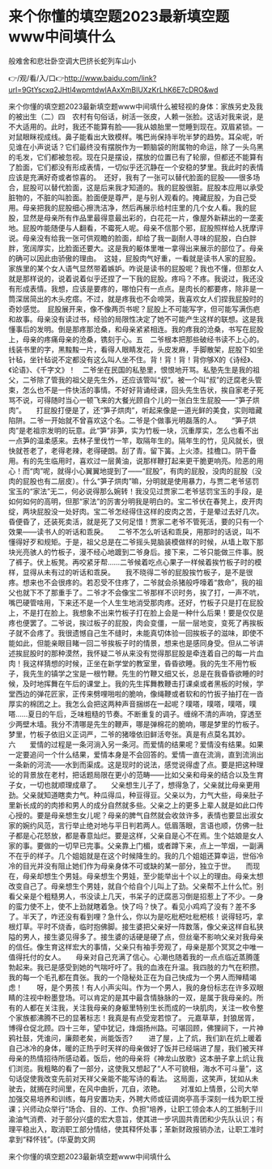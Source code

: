 # 来个你懂的填空题2023最新填空题www中间填什么
般难舍和悲壮卧空调大巴挤长蛇列车山小

👉/观/看/入/口👉http://www.baidu.com/link?url=9GtYscxq2JHtl4wpmtdwIAAxXmBlUXzKrLhK6E7cDRO&wd

来个你懂的填空题2023最新填空题www中间填什么被轻视的身体：家族另史及我的被出生（二）四　农村有句俗话，树活一张皮，人赖一张脸。这话对我来说，是不大适用的。此时，我还不能算有脸——我从娘胎里一觉睡到现在。双眉紧锁。一对鼠眼眯视成线。鼻子能看出大致模样。嘴巴尚保持半吮半梦的趋势。耳朵呢，听见谁在小声说话？它们最终没有摆脱作为一颗脑袋的附属物的命运，除了一头乌黑的毛发，它们都被忽视。现在只是摆设，摆放的位置已有了轮廓，但都还不能算有了脸面，它们都没有形成表情，一切似乎还沉静在一个安稳的梦里。我此时的表情应该是充满好奇或者惊喜的。　还好，我有了一张可以替代脸面的屁股——很多场合，屁股可以替代脸面，这是后来我才知道的。我的屁股很脏。屁股本应用以承受脏物的，不脏的叫脸面。脸面便是尊严，是与别人观看的。掩藏屁股，为自己受用。母亲把我的屁股细心擦洗洁净，然后再展示给村庄里的几个女人看。我的屁股，显然是母亲所有作品里最得意最出彩的，白花花一片，像屋外新耕出的一垄麦地。屁股咋能随便与人翻看，不霉死人呢。母亲不信那个邪，屁股照样给人抚摩评说。母亲没有给我一张可供观瞻的脸面，却给了我一副耐人寻味的屁股，白白胖胖，宽阔厚实，比脸面还要大。这是我的躯体里唯一拿得出来展示的部位了。母亲的确可以因此由骄傲的理由。　这娃，屁股肉气好重，一看就是读书人家的屁股。家族里的某个女人语气显然带着嫉妒。咋说是读书的屁股呢？我也不懂，但那女人就是那样说的，说着说着似乎还捏了一下我的屁股。疼吗？不疼。我说过，我还没有形成表情。我想，应该是要疼的，哪怕只有一点点。是肉长的都要疼，除非是一筒深居简出的木头疙瘩。不过，就是疼我也不会啼哭，我喜欢女人们捏我屁股时的奇妙感觉。　屁股展开来，像不像两页书呢？屁股上不可能写字，但可能写满伤疤和故事。母亲没有读过书，经验的局限性决定了她不可能产生这样的联想。这是我懂事后的发明。倒是那疼那沧桑，和母亲紧紧相连。我的疼我的沧桑，书写在屁股上，母亲的疼痛母亲的沧桑，镌刻于心。五　二爷根本把那些破经书读不上心的。线装书里的字，黑黢黢一片，看得人眼睛发花，头皮发麻，手脚散架，屁股下如坐针毡，坐针毡说不定都没有这么叫人坐不住。背！背！背！背你够X的《诗经》、《论语》、《千字文》！　二爷坐在民国的私塾里，恨恨地开骂。私塾先生是我的祖父，二爷除了管我的祖父是先生外，还应该管叫“叔”。被一个叫“叔”的迂腐老头管束，怎么也不是一件快活的事情。不好好背诵经课，回头先生告状，挨自家老子死骂不说，可得随时当心一顿飞来的大餐光顾自个儿的一张白生生屁股——“笋子烘肉”。　　打屁股打便是了，还“笋子烘肉”，听起来像是一道光鲜的美食，实则暗藏陷阱。二爷一开始就不曾喜欢这个名。二爷是个做事光明磊落的人。　　“笋子烘肉”是老祖宗发明的玩意。此“笋”非笋，实为竹板一块，沉重厚实，怎么也看不出一点笋的温柔感来。去林子里伐竹一竿，取隔年生的。隔年生的竹，见风就长，很快就苍老了，老得老辣，老得硬朗。刮了青。留下簧。上火漆。挂檐口。阴干备用。有的先生临用时，喜欢过一层黄油，说那样鞭打起来更干脆更响亮。险恶的用心！而“肉”呢，就得小心翼翼地提到了——“屁股”，有肉的屁股，没肉的屁股（没肉的屁股也有二层皮）。什么“笋子烘肉”嘛，分明就是使用暴力，与贾二老爷惩罚宝玉的“家法”无二，何必说得那么婉转！我没见过贾家二老爷惩罚宝玉的手段，是如何如何的高明，但那“家法”的厉害分明我是明白的。宝二爷伏在春凳上，皮开肉绽，两块屁股没一处好肉。宝二爷怎经得住这样的皮肉之苦，于是晕过去好几次。昏便昏了，还装死卖活，就是死了又何足惜！贾家二老爷不管死活，要的只有一个效果——读书人的听话和乖戾。　　二爷不怎么听话和乖戾，用那时的话说，叫不懂得好歹和规矩。于是，祖父总是在二爷摇头晃脑装模做样的时候，从墙上取下那块光亮骇人的竹板子，漫不经心地踱到二爷身后。接下来，二爷只能做三件事。脱了裤子。伏上板凳。再咬紧牙帮……二爷候着吃点心果子一样候着挨竹板子时的模样，显得从未有过的听话和乖戾。　　我不晓得二爷的屁股挨竹板子，是不是很疼。想来也不会很疼的。若忍受不住疼了，二爷就会杀猪般呼嚎着“救命”，我的祖父也就下不了那重手了。二爷才不会像宝二爷那样不识时务，挨了打，一声不吭，嘴巴硬管啥用，下来还不是一个人生生地消受那肉疼。还好，竹板子只是打在屁股上，不是打在脸上。我想象不出来竹板子打在脸上会是一种什么后果！要是仅仅是疼也便罢了。二爷说，挨过板子的屁股，肉会变僵，一层一层地变，变死了再挨板子就不会疼了。我很遗憾自己生不缝时，未能真切体验一回挨板子的滋味，即使不能如此，但能亲眼目睹一回二爷挨板子时的情景，想来也是感同身受。但从二爷讲述挨屁股时的那种漠然，我怀疑二爷从来没有觉得那屁股是牵连着自己的每一片血肉！我这样猜想的时候，正坐在新学堂的教室里，昏昏欲睡。我的先生不用竹板子，我先生的镇学之宝是一根竹鞭。先生的竹鞭又细又长，总是在我昏昏欲睡的时候，及时地挥舞在午后的课堂上。我的先生挥舞教鞭击打课桌或者黑板的时候，学堂西边的弹花匠家，正传来劈哩啪啦的脆响，像绳鞭或者软和的竹扳子抽打在一沓厚实的棉团之上。我怎么会把这两种声音捆绑在一起呢？噗嗒，噗嗒，噗嗒，噗嗒……夏日的午后，乏味粗糙的节奏。不断重复的调子。缠绵不清的声响，穿透至少两壁木墙。我分不清哪是先生的鞭声，哪是弹棉花的脆响，哪是梦里的竹板子。梦里，竹板子依旧义正词严，二爷的猪嚎依旧鲜活夸张。真是有点莫名其妙。　　六　　爱情的过程是一条河淌入另一条河。而爱情的结果呢？爱情没有结果。如果一定要追问一个什么结果，爱情本身是不会回答的。爱情一直在流淌，直到流淌出一条新的河流——水到而渠成。这是现时的说法，感觉说得虚了点。要是把这种理论的背景放在老村，把话题局限在更小的范畴——比如父亲和母亲的结合以及生育子女，一切也就顺理成章了。　　父亲想生儿子了，想得急了，父亲就比母亲更用劲。父亲就知道瞎卖力气。种瓜得瓜，种豆得豆。父亲以为，力气大些，母亲肚子里新长成的的肉掺和男人的成分自然就多些。父亲之上的更多上辈人就是如此口传心授的。要是母亲想生女儿呢？母亲的脾气自然就会收敛许多，表情也要显出淑女家的婉约风范，言行举止绝对地与平日判若两人。低眉落眼，言语也顺，仿佛一肚子都是心花怒放，都是春意灿烂。要是这样，父亲自是心不在焉。生个姑娘是女人家的事。要做的一切早已完事。父亲靠上门楣，或者蹲下来，点上一竿烟，一副满不在乎的样子。几个姐姐就是在这个时候降生的。我的几个姐姐还算幸运，世俗冷冷的目光并没有阻止她们作为母亲身体不可或缺的某一部分，独立于世。　　而现在，母亲却想生个男娃。母亲想生个男娃，至少能举出十个以上的理由。母亲太想改变自己了。母亲想生个男娃，就自个给自个儿叫上了劲。父亲帮不上什么忙。别看父亲是个粗糙男人，书没读上几天，书呆子的迂腐恶习倒是招惹上了不少。一身的蛮力使不上，使不上劲就瞎着急。快了吗？快了。看见小鸡鸡了没有？差不多了。半天了，咋还没有看到哩？急什么，你以为是吃枇杷吐枇杷核！说得轻巧，拿根灯草。平时不烧香，临时抱佛脚。接生婆把父亲好一阵数落，像父亲这样自私狭隘的男人，接生婆见得多了。接生婆的话硬是硬了点，但丝毫不影响父亲对我母亲的信任。像生育这样宏大的事情，父亲只有袖手旁观了，母亲是那个冥冥之中唯一值得托付的女人。　　母亲对自己充满了信心。心潮也随着我的一点点临近蒸腾蓬勃起来。我已是感受到她的气喘吁吁了。我的血液在升温。我四肢的力气在积攒。我的每一个毛孔都在賁张。我的一个隐秘处正在为自己快成为一个男人而殚精竭虑！　　呀，是个男孩！有人小声尖叫。作为一个男人，我的身份标志在许多双眼睛的注视中粉墨登场。可以肯定的是其中最含情脉脉的一双，是属于我母亲的。所有的人都在关注我，关注我母亲的身躯里特别生长而成的一块肌肉，关注一枚令整个家族都沸腾不已的显著标志！我真是有点受宠若惊了。
元嘉草草，封狼居胥，博得仓促北顾。四十三年，望中犹记，烽烟扬州路。可堪回顾，佛狸祠下，一片神鸦社鼓，凭谁问，廉颇老矣，尚能饭否?
　　进了屋，上了炕，我们趴在炕上暖着自己冰冷的身体，暖的正热乎时天祥的母亲做好了饭并已经端进了屋，我们被天祥母亲的热情招待所感动着。饭后，他的母亲将《神龙山放歌》这本册子拿上炕让我们浏览。我粗略的看了一部分，这使我又想起了“人不可貌相，海水不可斗量”，这句话促使我改变先前对天祥父亲能不能写诗的看法。
这局面，这笑声，犹如从未驶去，就搁在时间里，在风中曲折，兀自，浓艳。
　　对准如上情景，公司大举加强交易培养和训练，每月安置功夫，外聘大师或征调岗亭高手深刻一线为职工授课；兴师动众举行“场合、目的、工作、负担”培养，让职工领会本人的工抵制于川渝油气消费、对于部分兴盛的宏大意旨，使其进一步巩固共青团和少先队认识；有理平稳出入，取消职工部分情结，使其释怀处事；革新财政报销办法，让职工准时拿到“释怀钱”。(华夏韵文网

来个你懂的填空题2023最新填空题www中间填什么
